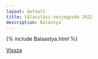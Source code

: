 ```yaml
---
layout: default
title: Választási névjegyzék 2022
description: Balástya
---
```


{% include Balaastya.html %}

[Vissza](./)